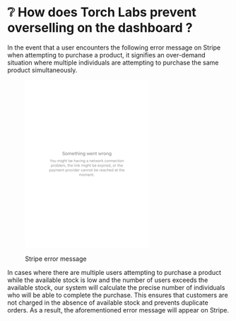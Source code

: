 # ❔ How does Torch Labs prevent overselling on the dashboard ?

In the event that a user encounters the following error message on Stripe when attempting to purchase a product, it signifies an over-demand situation where multiple individuals are attempting to purchase the same product simultaneously.

<figure><img src="../../.gitbook/assets/IMG_2325.png" alt=""><figcaption><p>Stripe error message</p></figcaption></figure>

In cases where there are multiple users attempting to purchase a product while the available stock is low and the number of users exceeds the available stock, our system will calculate the precise number of individuals who will be able to complete the purchase. This ensures that customers are not charged in the absence of available stock and prevents duplicate orders. As a result, the aforementioned error message will appear on Stripe.
